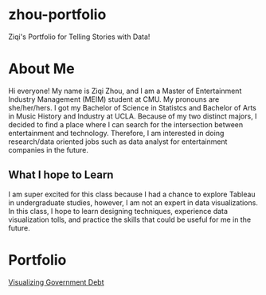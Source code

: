 # zhou-portfolio
Ziqi's Portfolio for Telling Stories with Data!

# About Me

Hi everyone! My name is Ziqi Zhou, and I am a Master of Entertainment Industry Management (MEIM) student at CMU. My pronouns are she/her/hers. I got my Bachelor of Science in Statistcs and Bachelor of Arts in Music History and Industry at UCLA. Because of my two distinct majors, I decided to find a place where I can search for the intersection between entertainment and technology. Therefore, I am interested in doing research/data oriented jobs such as data analyst for entertainment companies in the future. 

## What I hope to Learn

I am super excited for this class because I had a chance to explore Tableau in undergraduate studies, however, I am not an expert in data visualizations. In this class, I hope to learn designing techniques, experience data visualization tolls, and practice the skills that could be useful for me in the future. 

# Portfolio
[Visualizing Government Debt](https://ziqi0921.github.io/zhou-portfolio/VisualizingGovDebt)
